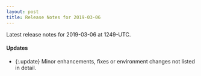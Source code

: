```yaml
---
layout: post
title: Release Notes for 2019-03-06
---
```


Latest release notes for 2019-03-06 at 1249-UTC.

<div class='updates' markdown='1'>

#### Updates

- {:.update} Minor enhancements, fixes or environment changes not listed in detail.

</div>


